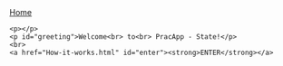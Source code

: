 <!DOCTYPE html>
<html>
<head>
	<title>Introduction</title>
	<link rel="stylesheet" type="text/css" href="style.css">
	<a href="intro.html" id="home">Home</a>
</head>
<body id="home-body">

	<p></p>
	<p id="greeting">Welcome<br> to<br> PracApp - State!</p>
	<br>
	<a href="How-it-works.html" id="enter"><strong>ENTER</strong></a> 
</body>
</html>
